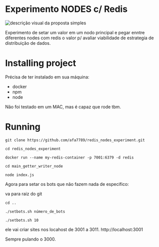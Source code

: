 # Experimento NODES c/ Redis

![descrição visual da proposta simples](https://github.com/afa7789/redis_nodes_experiments/blob/master/resources/imagem_git.png?raw=true)

Experimento de setar um valor em um nodo principal e pegar enntre diferentes nodes com redis o valor p/ avaliar viabilidade de estrategia de distribuição de dados.

# Installing project

Précisa de ter instalado em sua máquina:
- docker
- npm
- node

Não foi testado em um MAC, mas é capaz que rode tbm.

# Running

`git clone https://github.com/afa7789/redis_nodes_experiment.git`

`cd redis_nodes_experiment`

`docker run --name my-redis-container -p 7001:6379 -d redis`

`cd main_getter_writer_node`

`node index.js`

Agora para setar os bots que não fazem nada de especifico:

va para raiz do git

`cd ..`

`./setbots.sh número_de_bots`

`./setbots.sh 10`

ele vai criar sites nos locahost de 3001 a 3011. 
http://localhost:3001

Sempre pulando o 3000.
